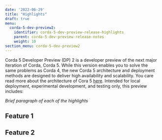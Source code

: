 ```yaml
---
date: '2022-06-29'
title: "Highlights"
draft: true
menu:
  corda-5-dev-preview2:
    identifier: corda-5-dev-preview-release-highlights
    parent: corda-5-dev-preview-release-notes
    weight: 10
section_menu: corda-5-dev-preview2
---
```


Corda 5 Developer Preview (DP) 2 is a developer preview of the next major iteration of Corda, Corda 5. While this version enables you to solve the same problems as Corda 4, the new Corda 5 architecture and deployment methods are designed to deliver high availability and scalability. You care read more about the architecture of Cora 5 [here](../getting-started/architecture/architecture.html). Intended for local deployment, experimental development, and testing only, this preview includes:

*Brief paragraph of each of the highlights*

## Feature 1



## Feature 2

[..a virtual node is the virtual mapping between application processes, data and identity and keys to form the logical equivalent of a Corda 4 node (such as Alice in Network 1 with App A/B/C)...]: #

[enabling true (virtual) node multi-tenancy on a shared cluster - this is important for managed service providers or developers looking at progressive decentralisation. 2. enabling multi-network - Alice can join several application networks using the same “client” at no margin cost.3.reducing cost of ownership -  particularly for operating models where previously multiple nodes were deployed 4. improving development/test experience - particularly for production-like tests, dynamic configuration of a cluster (with several virtual nodes) allows for a much faster and simpler test set up/ run time. 5. Finally — as virtual nodes are just a mapping between processes, data, and keys, they can be…. portable. Virtual nodes makes it easy to join multiple networks. Rather than having multiple Corda deployments you can have multiple virtual nodes, allowing you to be easily represented in each network with separate identities.]: #
